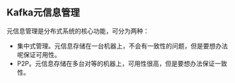 Kafka元信息管理
---

元信息管理是分布式系统的核心功能，可分为两种：
* 集中式管理。元信息存储在一台机器上，不会有一致性的问题，但是要想办法呢保证可用性。
* P2P。元信息存储在多台对等的机器上，可用性很高，但是要想办法保证一致性。
